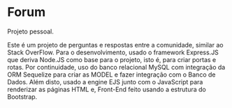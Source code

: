 # Forum
Projeto pessoal.

Este é um projeto de perguntas e respostas entre a comunidade, similar ao Stack OverFlow.
Para o desenvolvimento, usado o framework Express.JS que deriva Node.JS como base para o projeto, isto é, para criar portas e rotas.
Por continuidade, uso do banco relacional MySQL
com integração da ORM Sequelize para criar as MODEL e fazer integração com o Banco de Dados.
Além disto, usado a engine EJS junto com o JavaScript para renderizar as páginas HTML e, Front-End feito usando a estrutura do Bootstrap.
